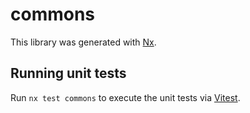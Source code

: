# commons

This library was generated with [Nx](https://nx.dev).

## Running unit tests

Run `nx test commons` to execute the unit tests via [Vitest](https://vitest.dev/).

